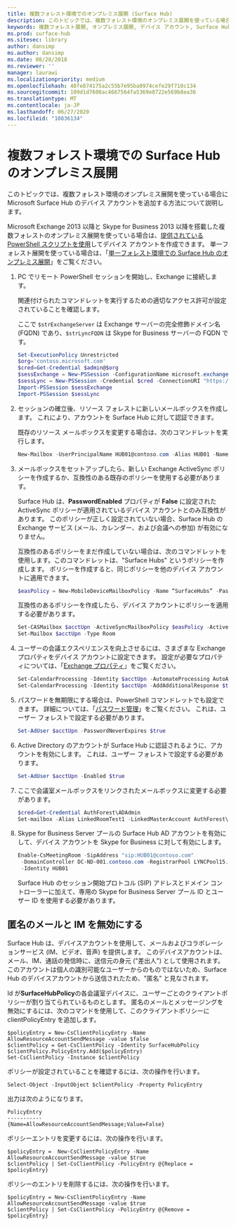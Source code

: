 ```yaml
---
title: 複数フォレスト環境でのオンプレミス展開 (Surface Hub)
description: このトピックでは、複数フォレスト環境のオンプレミス展開を使っている場合に Microsoft Surface Hub のデバイス アカウントを追加する方法について説明します。
keywords: 複数フォレスト展開, オンプレミス展開, デバイス アカウント, Surface Hub
ms.prod: surface-hub
ms.sitesec: library
author: dansimp
ms.author: dansimp
ms.date: 08/28/2018
ms.reviewer: ''
manager: laurawi
ms.localizationpriority: medium
ms.openlocfilehash: 48fe874175a2c55b7e95ba0974cefe29f710c134
ms.sourcegitcommit: 109d1d7608ac4667564fa5369e8722e569b8ea36
ms.translationtype: MT
ms.contentlocale: ja-JP
ms.lasthandoff: 06/27/2020
ms.locfileid: "10836134"
---
```

# 複数フォレスト環境での Surface Hub のオンプレミス展開


このトピックでは、複数フォレスト環境のオンプレミス展開を使っている場合に Microsoft Surface Hub のデバイス アカウントを追加する方法について説明します。

Microsoft Exchange 2013 以降と Skype for Business 2013 以降を搭載した複数フォレストのオンプレミス展開を使っている場合は、[提供されている PowerShell スクリプトを使用](appendix-a-powershell-scripts-for-surface-hub.md#create-on-premises-ps-scripts)してデバイス アカウントを作成できます。 単一フォレスト展開を使っている場合は、「[単一フォレスト環境での Surface Hub のオンプレミス展開](on-premises-deployment-surface-hub-device-accounts.md)」をご覧ください。

1.  PC でリモート PowerShell セッションを開始し、Exchange に接続します。

    関連付けられたコマンドレットを実行するための適切なアクセス許可が設定されていることを確認します。

    ここで `$strExchangeServer` は Exchange サーバーの完全修飾ドメイン名 (FQDN) であり、`$strLyncFQDN` は Skype for Business サーバーの FQDN です。

    ```PowerShell
    Set-ExecutionPolicy Unrestricted
    $org='contoso.microsoft.com'
    $cred=Get-Credential $admin@$org
    $sessExchange = New-PSSession -ConfigurationName microsoft.exchange -Credential $cred -AllowRedirection -Authentication Kerberos -ConnectionUri "http://$strExchangeServer/powershell" -WarningAction SilentlyContinue
    $sessLync = New-PSSession -Credential $cred -ConnectionURI "https://$strLyncFQDN/OcsPowershell" -AllowRedirection -WarningAction SilentlyContinue
    Import-PSSession $sessExchange
    Import-PSSession $sessLync
    ```

2.  セッションの確立後、リソース フォレストに新しいメールボックスを作成します。 これにより、アカウントを Surface Hub に対して認証できます。

    既存のリソース メールボックスを変更する場合は、次のコマンドレットを実行します。

    ```PowerShell
    New-Mailbox -UserPrincipalName HUB01@contoso.com -Alias HUB01 -Name "Hub-01"
    ```

3.  メールボックスをセットアップしたら、新しい Exchange ActiveSync ポリシーを作成するか、互換性のある既存のポリシーを使用する必要があります。

    Surface Hub は、**PasswordEnabled** プロパティが **False** に設定された ActiveSync ポリシーが適用されているデバイス アカウントとのみ互換性があります。 このポリシーが正しく設定されていない場合、Surface Hub の Exchange サービス (メール、カレンダー、および会議への参加) が有効になりません。

    互換性のあるポリシーをまだ作成していない場合は、次のコマンドレットを使用します。このコマンドレットは、"Surface Hubs" というポリシーを作成します。 ポリシーを作成すると、同じポリシーを他のデバイス アカウントに適用できます。

    ```PowerShell
    $easPolicy = New-MobileDeviceMailboxPolicy -Name “SurfaceHubs” -PasswordEnabled $false
    ```

    互換性のあるポリシーを作成したら、デバイス アカウントにポリシーを適用する必要があります。 

    ```PowerShell
    Set-CASMailbox $acctUpn -ActiveSyncMailboxPolicy $easPolicy -ActiveSyncEnabled $true
    Set-Mailbox $acctUpn -Type Room
    ```

4.  ユーザーの会議エクスペリエンスを向上させるには、さまざまな Exchange プロパティをデバイス アカウントに設定できます。 設定が必要なプロパティについては、「[Exchange プロパティ](exchange-properties-for-surface-hub-device-accounts.md)」をご覧ください。

    ```PowerShell
    Set-CalendarProcessing -Identity $acctUpn -AutomateProcessing AutoAccept -AddOrganizerToSubject $false –AllowConflicts $false –DeleteComments $false -DeleteSubject $false -RemovePrivateProperty $false
    Set-CalendarProcessing -Identity $acctUpn -AddAdditionalResponse $true -AdditionalResponse "This is a Surface Hub room!"
    ```

5.  パスワードを無期限にする場合は、PowerShell コマンドレットでも設定できます。 詳細については、「[パスワード管理](password-management-for-surface-hub-device-accounts.md)」をご覧ください。 これは、ユーザー フォレストで設定する必要があります。

    ```PowerShell
    Set-AdUser $acctUpn -PasswordNeverExpires $true
    ```

6.  Active Directory のアカウントが Surface Hub に認証されるように、アカウントを有効にします。 これは、ユーザー フォレストで設定する必要があります。

    ```PowerShell
    Set-AdUser $acctUpn -Enabled $true
    ```

6. ここで会議室メールボックスをリンクされたメールボックスに変更する必要があります。

    ```PowerShell
    $cred=Get-Credential AuthForest\ADAdmin
    Set-mailbox -Alias LinkedRoomTest1 -LinkedMasterAccount AuthForest\LinkedRoomTest1 -LinkedDomainController AuthForest-4939.AuthForest.extest.contoso.com -Name LinkedRoomTest1 -LinkedCredential $cred -Identity LinkedRoomTest1
    ```

7.  Skype for Business Server プールの Surface Hub AD アカウントを有効にして、デバイス アカウントを Skype for Business に対して有効にします。

    ```PowerShell
    Enable-CsMeetingRoom -SipAddress "sip:HUB01@contoso.com"
     -DomainController DC-ND-001.contoso.com -RegistrarPool LYNCPool15.contoso.com
     -Identity HUB01
    ```

    Surface Hub のセッション開始プロトコル (SIP) アドレスとドメイン コントローラーに加えて、専用の Skype for Business Server プール ID とユーザー ID を使用する必要があります。


## 匿名のメールと IM を無効にする



Surface Hub は、デバイスアカウントを使用して、メールおよびコラボレーションサービス (IM、ビデオ、音声) を提供します。 このデバイスアカウントは、メール、IM、通話の発信時に、送信元の身元 ("差出人") として使用されます。 このアカウントは個人の識別可能なユーザーからのものではないため、Surface Hub のデバイスアカウントから送信されたため、"匿名" と見なされます。  

Id が**SurfaceHubPolicy**の各会議室デバイスに、ユーザーごとのクライアントポリシーが割り当てられているものとします。 匿名のメールとメッセージングを無効にするには、次のコマンドを使用して、このクライアントポリシーに clientPolicyEntry を追加します。

```
$policyEntry = New-CsClientPolicyEntry -Name AllowResourceAccountSendMessage -value $false
$clientPolicy = Get-CsClientPolicy -Identity SurfaceHubPolicy
$clientPolicy.PolicyEntry.Add($policyEntry)
Set-CsClientPolicy -Instance $clientPolicy
```

ポリシーが設定されていることを確認するには、次の操作を行います。

```
Select-Object -InputObject $clientPolicy -Property PolicyEntry
```

出力は次のようになります。

```
PolicyEntry
-----------
{Name=AllowResourceAccountSendMessage;Value=False}
```
    
    
ポリシーエントリを変更するには、次の操作を行います。

```
$policyEntry =  New-CsClientPolicyEntry -Name AllowResourceAccountSendMessage -value $true
$clientPolicy | Set-CsClientPolicy -PolicyEntry @{Replace = $policyEntry}
``` 
    
ポリシーのエントリを削除するには、次の操作を行います。

```
$policyEntry = New-CsClientPolicyEntry -Name AllowResourceAccountSendMessage -value $true
$clientPolicy | Set-CsClientPolicy -PolicyEntry @{Remove = $policyEntry}
```
 





